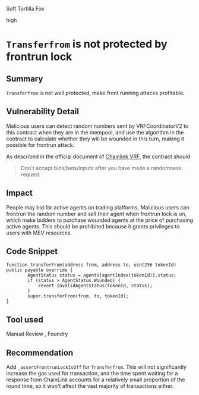 Soft Tortilla Fox

high

# `Transferfrom` is not protected by frontrun lock
## Summary
`Transferfrom` is not well protected, make front running attacks profitable.

## Vulnerability Detail
Malicious users can detect random numbers sent by VRFCoordinatorV2 to this contract when they are in the mempool, and use the algorithm in the contract to calculate whether they will be wounded in this turn, making it possible for frontrun attack.

As described in the official document of [Chainlink VRF](https://docs.chain.link/vrf/v2/security#dont-accept-bidsbetsinputs-after-you-have-made-a-randomness-request), the contract should 
>  Don't accept bids/bets/inputs after you have made a randomness request

## Impact
People may bid for active agents on trading platforms, Malicious users can frontrun the random number and sell their agent when frontrun lock is on, which make bidders to purchase wounded agents at the price of purchasing active agents. This should be prohibited because it grants privileges to users with MEV resources.

## Code Snippet

    function transferFrom(address from, address to, uint256 tokenId) public payable override {
            AgentStatus status = agents[agentIndex(tokenId)].status;
            if (status > AgentStatus.Wounded) {
                revert InvalidAgentStatus(tokenId, status);
            }
            super.transferFrom(from, to, tokenId);
    }

## Tool used

Manual Review , Foundry

## Recommendation
Add `_assertFrontrunLockIsOff` for `Transferfrom`. This will not significantly increase the gas used for transaction, and the time spent waiting for a response from ChainLink accounts for a relatively small proportion of the round time, so it won't affect the vast majority of transactions either.